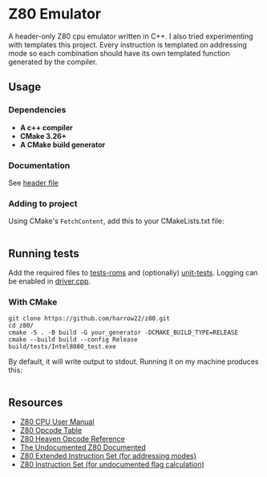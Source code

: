 # Z80 Emulator
A header-only Z80 cpu emulator written in C++. I also tried experimenting with templates this project. Every instruction is templated on addressing mode so each combination should have its own templated function generated by the compiler.

## Usage
### Dependencies 
* **A c++ compiler**
* **CMake 3.26+**
* **A CMake build generator**

### Documentation
See [header file](include/z80.h)

### Adding to project
Using CMake's `FetchContent`, add this to your CMakeLists.txt file:
```angular2html

```

## Running tests
Add the required files to [tests-roms](tests/test-roms) and (optionally) [unit-tests](tests/unit-tests).
Logging can be enabled in [driver.cpp](tests/driver.cpp).

### With CMake
```angular2html
git clone https://github.com/harrow22/z80.git
cd z80/
cmake -S . -B build -G your_generator -DCMAKE_BUILD_TYPE=RELEASE
cmake --build build --config Release
build/tests/Intel8080_test.exe
```

By default, it will write output to stdout. Running it on my machine produces this:
```angular2html

```

## Resources
* [Z80 CPU User Manual](https://www.zilog.com/force_download.php?filepath=YUhSMGNEb3ZMM2QzZHk1NmFXeHZaeTVqYjIwdlpHOWpjeTk2T0RBdlZVMHdNRGd3TG5Ca1pnPT0=)
* [Z80 Opcode Table](https://clrhome.org/table/)
* [Z80 Heaven Opcode Reference](http://z80-heaven.wikidot.com/opcode-reference-chart)
* [The Undocumented Z80 Documented](http://www.z80.info/zip/z80-documented.pdf)
* [Z80 Extended Instruction Set (for addressing modes)](https://wiki.specnext.dev/Extended_Z80_instruction_set)
* [Z80 Instruction Set (for undocumented flag calculation)](https://web.archive.org/web/20231220151112/https://wikiti.brandonw.net/index.php?title=Z80_Instruction_Set)